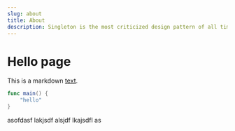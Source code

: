 ```yaml
---
slug: about
title: About
description: Singleton is the most criticized design pattern of all time. Learn the proper way of using Swift singleton classes inside iOS projects.
---
```


# Hello page

This is a markdown [text](http://google.com).

```swift
func main() {
    "hello"
}
```

asofdasf lakjsdf alsjdf lkajsdfl as
